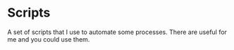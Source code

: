 # Scripts

A set of scripts that I use to automate some processes. There are useful for me and you could use them.


